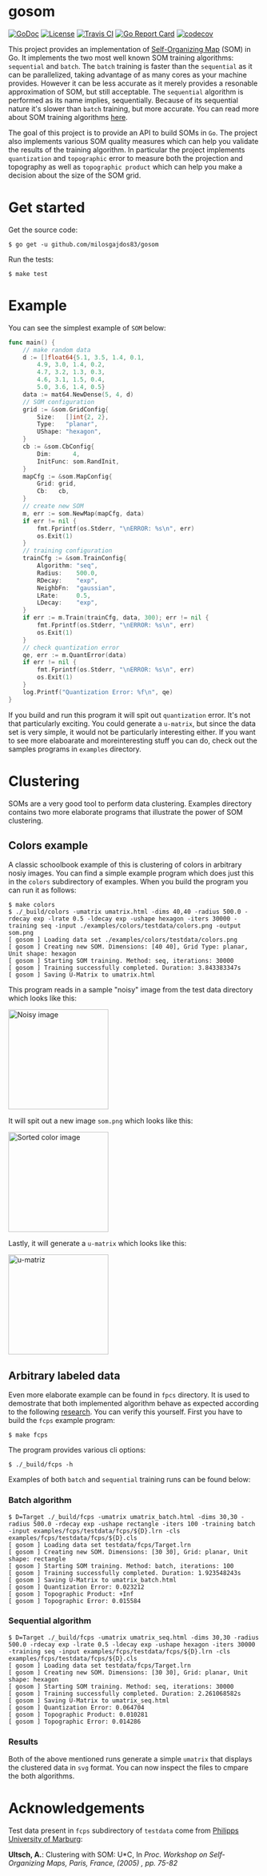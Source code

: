 # gosom

[![GoDoc](https://godoc.org/github.com/milosgajdos83/gosom?status.svg)](https://godoc.org/github.com/milosgajdos83/gosom)
[![License](https://img.shields.io/:license-apache-blue.svg)](https://opensource.org/licenses/Apache-2.0)
[![Travis CI](https://travis-ci.org/milosgajdos83/gosom.svg?branch=master)](https://travis-ci.org/milosgajdos83/gosom)
[![Go Report Card](https://goreportcard.com/badge/milosgajdos83/gosom)](https://goreportcard.com/report/github.com/milosgajdos83/gosom)
[![codecov](https://codecov.io/gh/milosgajdos83/gosom/branch/master/graph/badge.svg)](https://codecov.io/gh/milosgajdos83/gosom)

This project provides an implementation of [Self-Organizing Map](https://en.wikipedia.org/wiki/Self-organizing_map) (SOM) in Go. It implements the two most well known SOM training algorithms: `sequential` and `batch`. The `batch` training is faster than the `sequential` as it can be parallelized, taking advantage of as many cores as your machine provides. However it can be less accurate as it merely provides a resonable approximation of SOM, but still acceptable. The `sequential` algorithm is performed as its name implies, sequentially. Because of its sequential nature it's slower than `batch` training, but more accurate. You can read more about SOM training algorithms [here](http://www.scholarpedia.org/article/Kohonen_network).

The goal of this project is to provide an API to build SOMs in `Go`. The project also implements various SOM quality measures which can help you validate the results of the training algorithm. In particular the project implements `quantization` and `topographic` error to measure both the projection and topography as well as `topographic product` which can help you make a decision about the size of the SOM grid.

# Get started

Get the source code:

```
$ go get -u github.com/milosgajdos83/gosom
```

Run the tests:

```
$ make test
```

# Example

You can see the simplest example of `SOM` below:

```go
func main() {
	// make random data
	d := []float64{5.1, 3.5, 1.4, 0.1,
		4.9, 3.0, 1.4, 0.2,
		4.7, 3.2, 1.3, 0.3,
		4.6, 3.1, 1.5, 0.4,
		5.0, 3.6, 1.4, 0.5}
	data := mat64.NewDense(5, 4, d)
	// SOM configuration
	grid := &som.GridConfig{
		Size:   []int{2, 2},
		Type:   "planar",
		UShape: "hexagon",
	}
	cb := &som.CbConfig{
		Dim:      4,
		InitFunc: som.RandInit,
	}
	mapCfg := &som.MapConfig{
		Grid: grid,
		Cb:   cb,
	}
	// create new SOM
	m, err := som.NewMap(mapCfg, data)
	if err != nil {
		fmt.Fprintf(os.Stderr, "\nERROR: %s\n", err)
		os.Exit(1)
	}
	// training configuration
	trainCfg := &som.TrainConfig{
		Algorithm: "seq",
		Radius:    500.0,
		RDecay:    "exp",
		NeighbFn:  "gaussian",
		LRate:     0.5,
		LDecay:    "exp",
	}
	if err := m.Train(trainCfg, data, 300); err != nil {
		fmt.Fprintf(os.Stderr, "\nERROR: %s\n", err)
		os.Exit(1)
	}
	// check quantization error
	qe, err := m.QuantError(data)
	if err != nil {
		fmt.Fprintf(os.Stderr, "\nERROR: %s\n", err)
		os.Exit(1)
	}
	log.Printf("Quantization Error: %f\n", qe)
}
```

If you build and run this program it will spit out `quantization` error. It's not that particularly exciting. You could generate a `u-matrix`, but since the data set is very simple, it would not be particularly interesting either. If you want to see more elaboarate and moreinteresting stuff you can do, check out the samples programs in `examples` directory.

# Clustering

SOMs are a very good tool to perform data clustering. Examples directory contains two more elaborate programs that illustrate the power of SOM clustering.

## Colors example

A classic schoolbook example of this is clustering of colors in arbitrary nosiy images. You can find a simple example program which does just this in the `colors` subdirectory of examples. When you build the program you can run it as follows:

```
$ make colors
$ ./_build/colors -umatrix umatrix.html -dims 40,40 -radius 500.0 -rdecay exp -lrate 0.5 -ldecay exp -ushape hexagon -iters 30000 -training seq -input ./examples/colors/testdata/colors.png -output som.png
[ gosom ] Loading data set ./examples/colors/testdata/colors.png
[ gosom ] Creating new SOM. Dimensions: [40 40], Grid Type: planar, Unit shape: hexagon
[ gosom ] Starting SOM training. Method: seq, iterations: 30000
[ gosom ] Training successfully completed. Duration: 3.843383347s
[ gosom ] Saving U-Matrix to umatrix.html
```

This program reads in a sample "noisy" image from the test data directory which looks like this:

<img src="./examples/colors/testdata/colors.png" alt="Noisy image" width="200">

It will spit out a new image `som.png` which looks like this:

<img src="./examples/colors/som.png" alt="Sorted color image" width="200">

Lastly, it will generate a `u-matrix` which looks like this:

<img src="./examples/colors/umatrix.png" alt="u-matriz" width="200">

## Arbitrary labeled data

Even more elaborate example can be found in `fpcs` directory. It is used to demostrate that both implemented algorithm behave as expected according to the following [research](http://www.uni-marburg.de/fb12/arbeitsgruppen/datenbionik/data?language_sync=1). You can verify this yourself. First you have to build the `fcps` example program:

```
$ make fcps
```

The program provides various cli options:

```
$ ./_build/fcps -h
```

Examples of both `batch` and `sequential` training runs can be found below:

### Batch algorithm

```
$ D=Target ./_build/fcps -umatrix umatrix_batch.html -dims 30,30 -radius 500.0 -rdecay exp -ushape rectangle -iters 100 -training batch -input examples/fcps/testdata/fcps/${D}.lrn -cls examples/fcps/testdata/fcps/${D}.cls
[ gosom ] Loading data set testdata/fcps/Target.lrn
[ gosom ] Creating new SOM. Dimensions: [30 30], Grid: planar, Unit shape: rectangle
[ gosom ] Starting SOM training. Method: batch, iterations: 100
[ gosom ] Training successfully completed. Duration: 1.923548243s
[ gosom ] Saving U-Matrix to umatrix_batch.html
[ gosom ] Quantization Error: 0.023212
[ gosom ] Topographic Product: +Inf
[ gosom ] Topographic Error: 0.015584
```

### Sequential algorithm

```
$ D=Target ./_build/fcps -umatrix umatrix_seq.html -dims 30,30 -radius 500.0 -rdecay exp -lrate 0.5 -ldecay exp -ushape hexagon -iters 30000 -training seq -input examples/fcps/testdata/fcps/${D}.lrn -cls examples/fcps/testdata/fcps/${D}.cls
[ gosom ] Loading data set testdata/fcps/Target.lrn
[ gosom ] Creating new SOM. Dimensions: [30 30], Grid: planar, Unit shape: hexagon
[ gosom ] Starting SOM training. Method: seq, iterations: 30000
[ gosom ] Training successfully completed. Duration: 2.261068582s
[ gosom ] Saving U-Matrix to umatrix_seq.html
[ gosom ] Quantization Error: 0.064704
[ gosom ] Topographic Product: 0.010281
[ gosom ] Topographic Error: 0.014286
```

### Results

Both of the above mentioned runs generate a simple `umatrix` that displays the clustered data in `svg` format. You can now inspect the files to cmpare the both algorithms.

# Acknowledgements

Test data present in `fcps` subdirectory of `testdata` come from [Philipps University of Marburg](http://www.uni-marburg.de/fb12/arbeitsgruppen/datenbionik/data?language_sync=1):

**Ultsch, A.**: Clustering with SOM: U*C, In *Proc. Workshop on Self-Organizing Maps, Paris, France, (2005) , pp. 75-82*
